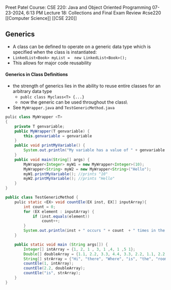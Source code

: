 Preet Patel
Course: CSE 220: Java and Object Oriented Programming
07-23-2024, 6:13 PM
Lecture 18: Collections and Final Exam Review
#cse220 
[[Computer Science]]
[[CSE 220]]

## Generics
- A class can be defined to operate on a generic data type which is specified when the class is instantiated:
- `LinkedList<Book> myList =  new LinkedList<Book>();`
- This allows for major code reusability 

#### Generics in Class Definitions
- the strength of generics lies in the ability to reuse entire classes for an arbitrary data type
	- `publc class Myclass<T> {...}`
	- now the generic can be used throughout the class\
- See `MyWrapper.java` and `TestGenericMethod.java`

``` Java
pulic class MyWrapper <T>
{
	private T genvariable;
	public MyWrapper(T genvariable) {
		this.genvariable = genvariable
	}
	public void printMyVariable() {
		System.out.println("My variable has a value of " + genvariable + ".");	
	}
	public void main(String[] args) {
		MyWrapper<Integer> myW1 = new MyWrapper<Integer>(10);
		MyWrapper<String> myW2 = new MyWrapper<String>("Hello");
		myW1.printMyVariable(); //prints "10"
		myW2.printMyVariable(); //prints "Hello"
	}
}
```

``` Java
public class TestGenericMethod {
	pulic static <EX> void countEle(EX inst, EX[] inputArray){
		int count = 0; 
		for (EX element : inputArray) {
			if (inst.equals(element))
				count++;
		}
		System.out.println(inst + " occurs " + count  + " times in the array.");
	}

	public static void main (String args[]) {
		Integer[] intArray = {1, 2, 1 , 3, 1 ,4, 1 ,5 1};
		Double[] doubleArray = {1.1, 2.2, 3.3, 4.4, 3.3, 2.2, 1.1, 2.2, 3.3, 4.4};
		String[] strArray = {"Hi", "there", "Where", "is", "the", "room", "that", "is",                            "empty?"};
		countEle(1, intArray);
		countEle(2.2, doubleArray);
		countEle("is", strArray);
	}
}
```

